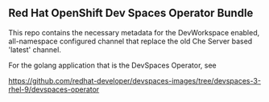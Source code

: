 ## Red Hat OpenShift Dev Spaces Operator Bundle

This repo contains the necessary metadata for the DevWorkspace enabled, all-namespace configured channel that replace the old Che Server based 'latest' channel. 

For the golang application that is the DevSpaces Operator, see 

https://github.com/redhat-developer/devspaces-images/tree/devspaces-3-rhel-9/devspaces-operator